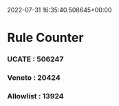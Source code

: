 2022-07-31 16:35:40.508645+00:00
# Rule Counter 
 ### UCATE : 506247

 ### Veneto : 20424

 ### Allowlist : 13924